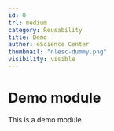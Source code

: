 ```yaml
---
id: 0
trl: medium
category: Reusability
title: Demo
author: eScience Center
thumbnail: "nlesc-dummy.png"
visibility: visible
---
```


# Demo module

This is a demo module.
